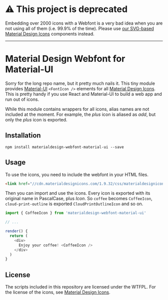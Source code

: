 # :warning: This project is deprecated

Embedding over 2000 icons with a Webfont is a very bad idea when you are not using all of them (i.e. 99.9% of the time). Please use [our SVG-based Material Design Icons](https://github.com/TeamWertarbyte/mdi-material-ui) components instead.

---

# Material Design Webfont for Material-UI

Sorry for the long repo name, but it pretty much nails it. This tiny module
provides [Material-UI][material-ui] `<FontIcon />` elements for all
[Material Design Icons][md-icons]. This is pretty handy if you use React and Material-UI
to build a web app and run out of icons.

While this module contains wrappers for all icons, alias names are not included
at the moment. For example, the _plus_ icon is aliased as _add_, but only the _plus_ icon
is exported.

[material-ui]: http://www.material-ui.com/
[md-icons]: https://materialdesignicons.com/

## Installation
```shell
npm install materialdesign-webfont-material-ui --save
```

## Usage

To use the icons, you need to include the webfont in your HTML files.

```html
<link href="//cdn.materialdesignicons.com/1.9.32/css/materialdesignicons.min.css" media="all" rel="stylesheet" type="text/css" />
```

Then you can import and use the icons. Every icon is exported with its
original name in PascalCase, plus _Icon_. So `coffee` becomes `CoffeeIcon`,
`cloud-print-outline` is exported `CloudPrintOutlineIcon` and so on.

```js
import { CoffeeIcon } from 'materialdesign-webfont-material-ui'

// ...

render() {
  return (
    <div>
      Enjoy your coffee! <CoffeeIcon />
    </div>
  )
}
```

## License

The scripts included in this repository are licensed under the WTFPL. For the license
of the icons, see [Material Design Icons][md-icons].
